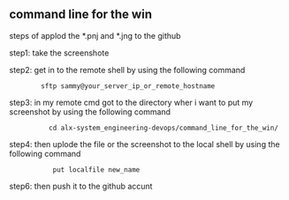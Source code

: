 ## command line for the win

steps of applod the *.pnj and *.jng to the github

step1: take the screenshote

step2: get in to the remote shell by using the following command

            sftp sammy@your_server_ip_or_remote_hostname

step3: in my remote cmd got to the directory wher i want to put my screenshot
       by using the following command

              cd alx-system_engineering-devops/command_line_for_the_win/

step4: then uplode the file or the screenshot to the local shell
       by using the following command

               put localfile new_name

step6: then push it to the github accunt
